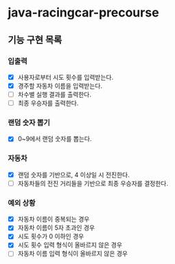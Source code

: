 # java-racingcar-precourse

## 기능 구현 목록

### 입출력

- [x] 사용자로부터 시도 횟수를 입력받는다.
- [x] 경주할 자동차 이름을 입력받는다.
- [ ] 차수별 실행 결과를 출력한다.
- [ ] 최종 우승자를 출력한다.

### 랜덤 숫자 뽑기

- [x] 0~9에서 랜덤 숫자를 뽑는다.

### 자동차

- [x] 랜덤 숫자를 기반으로, 4 이상일 시 전진한다.
- [ ] 자동차들의 전진 거리들을 기반으로 최종 우승자를 결정한다.

### 예외 상황

- [x] 자동차 이름이 중복되는 경우
- [x] 자동차 이름이 5자 초과인 경우
- [x] 시도 횟수가 0 이하인 경우
- [x] 시도 횟수 입력 형식이 올바르지 않은 경우
- [ ] 자동차 이름 입력 형식이 올바르지 않은 경우
